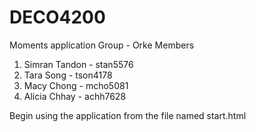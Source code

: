 # DECO4200
Moments application
Group - Orke
Members
  1. Simran Tandon - stan5576
  2. Tara Song - tson4178
  3. Macy Chong - mcho5081
  4. Alicia Chhay - achh7628

Begin using the application from the file named start.html 
